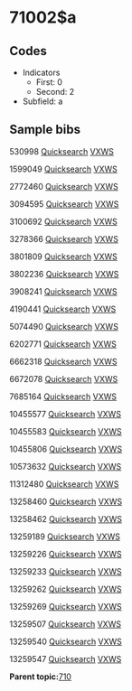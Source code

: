 # 71002$a

## Codes

-   Indicators
    -   First: 0
    -   Second: 2
-   Subfield: a

## Sample bibs

530998 [Quicksearch](https://search.library.yale.edu/catalog/530998) [VXWS](http://prodorbis.library.yale.edu:7014/vxws/GetHoldingsService?bibId=530998)

1599049 [Quicksearch](https://search.library.yale.edu/catalog/1599049) [VXWS](http://prodorbis.library.yale.edu:7014/vxws/GetHoldingsService?bibId=1599049)

2772460 [Quicksearch](https://search.library.yale.edu/catalog/2772460) [VXWS](http://prodorbis.library.yale.edu:7014/vxws/GetHoldingsService?bibId=2772460)

3094595 [Quicksearch](https://search.library.yale.edu/catalog/3094595) [VXWS](http://prodorbis.library.yale.edu:7014/vxws/GetHoldingsService?bibId=3094595)

3100692 [Quicksearch](https://search.library.yale.edu/catalog/3100692) [VXWS](http://prodorbis.library.yale.edu:7014/vxws/GetHoldingsService?bibId=3100692)

3278366 [Quicksearch](https://search.library.yale.edu/catalog/3278366) [VXWS](http://prodorbis.library.yale.edu:7014/vxws/GetHoldingsService?bibId=3278366)

3801809 [Quicksearch](https://search.library.yale.edu/catalog/3801809) [VXWS](http://prodorbis.library.yale.edu:7014/vxws/GetHoldingsService?bibId=3801809)

3802236 [Quicksearch](https://search.library.yale.edu/catalog/3802236) [VXWS](http://prodorbis.library.yale.edu:7014/vxws/GetHoldingsService?bibId=3802236)

3908241 [Quicksearch](https://search.library.yale.edu/catalog/3908241) [VXWS](http://prodorbis.library.yale.edu:7014/vxws/GetHoldingsService?bibId=3908241)

4190441 [Quicksearch](https://search.library.yale.edu/catalog/4190441) [VXWS](http://prodorbis.library.yale.edu:7014/vxws/GetHoldingsService?bibId=4190441)

5074490 [Quicksearch](https://search.library.yale.edu/catalog/5074490) [VXWS](http://prodorbis.library.yale.edu:7014/vxws/GetHoldingsService?bibId=5074490)

6202771 [Quicksearch](https://search.library.yale.edu/catalog/6202771) [VXWS](http://prodorbis.library.yale.edu:7014/vxws/GetHoldingsService?bibId=6202771)

6662318 [Quicksearch](https://search.library.yale.edu/catalog/6662318) [VXWS](http://prodorbis.library.yale.edu:7014/vxws/GetHoldingsService?bibId=6662318)

6672078 [Quicksearch](https://search.library.yale.edu/catalog/6672078) [VXWS](http://prodorbis.library.yale.edu:7014/vxws/GetHoldingsService?bibId=6672078)

7685164 [Quicksearch](https://search.library.yale.edu/catalog/7685164) [VXWS](http://prodorbis.library.yale.edu:7014/vxws/GetHoldingsService?bibId=7685164)

10455577 [Quicksearch](https://search.library.yale.edu/catalog/10455577) [VXWS](http://prodorbis.library.yale.edu:7014/vxws/GetHoldingsService?bibId=10455577)

10455583 [Quicksearch](https://search.library.yale.edu/catalog/10455583) [VXWS](http://prodorbis.library.yale.edu:7014/vxws/GetHoldingsService?bibId=10455583)

10455806 [Quicksearch](https://search.library.yale.edu/catalog/10455806) [VXWS](http://prodorbis.library.yale.edu:7014/vxws/GetHoldingsService?bibId=10455806)

10573632 [Quicksearch](https://search.library.yale.edu/catalog/10573632) [VXWS](http://prodorbis.library.yale.edu:7014/vxws/GetHoldingsService?bibId=10573632)

11312480 [Quicksearch](https://search.library.yale.edu/catalog/11312480) [VXWS](http://prodorbis.library.yale.edu:7014/vxws/GetHoldingsService?bibId=11312480)

13258460 [Quicksearch](https://search.library.yale.edu/catalog/13258460) [VXWS](http://prodorbis.library.yale.edu:7014/vxws/GetHoldingsService?bibId=13258460)

13258462 [Quicksearch](https://search.library.yale.edu/catalog/13258462) [VXWS](http://prodorbis.library.yale.edu:7014/vxws/GetHoldingsService?bibId=13258462)

13259189 [Quicksearch](https://search.library.yale.edu/catalog/13259189) [VXWS](http://prodorbis.library.yale.edu:7014/vxws/GetHoldingsService?bibId=13259189)

13259226 [Quicksearch](https://search.library.yale.edu/catalog/13259226) [VXWS](http://prodorbis.library.yale.edu:7014/vxws/GetHoldingsService?bibId=13259226)

13259233 [Quicksearch](https://search.library.yale.edu/catalog/13259233) [VXWS](http://prodorbis.library.yale.edu:7014/vxws/GetHoldingsService?bibId=13259233)

13259262 [Quicksearch](https://search.library.yale.edu/catalog/13259262) [VXWS](http://prodorbis.library.yale.edu:7014/vxws/GetHoldingsService?bibId=13259262)

13259269 [Quicksearch](https://search.library.yale.edu/catalog/13259269) [VXWS](http://prodorbis.library.yale.edu:7014/vxws/GetHoldingsService?bibId=13259269)

13259507 [Quicksearch](https://search.library.yale.edu/catalog/13259507) [VXWS](http://prodorbis.library.yale.edu:7014/vxws/GetHoldingsService?bibId=13259507)

13259540 [Quicksearch](https://search.library.yale.edu/catalog/13259540) [VXWS](http://prodorbis.library.yale.edu:7014/vxws/GetHoldingsService?bibId=13259540)

13259547 [Quicksearch](https://search.library.yale.edu/catalog/13259547) [VXWS](http://prodorbis.library.yale.edu:7014/vxws/GetHoldingsService?bibId=13259547)

**Parent topic:**[710](../../tags/710/710.md)

